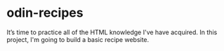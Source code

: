 # odin-recipes
It’s time to practice all of the HTML knowledge I've have acquired.
In this project, I'm going to build a basic recipe website.